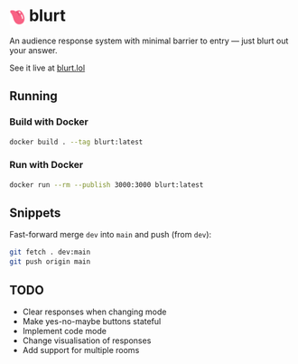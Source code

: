 # <img src="client/icon.svg" alt="logo" style="height: 1em; vertical-align: middle"> blurt

An audience response system with minimal barrier to entry — just blurt out your answer.

See it live at [blurt.lol](https://blurt.lol)

## Running

### Build with Docker

```sh
docker build . --tag blurt:latest
```

### Run with Docker

```sh
docker run --rm --publish 3000:3000 blurt:latest
```

## Snippets

Fast-forward merge `dev` into `main` and push (from `dev`):

```sh
git fetch . dev:main
git push origin main
```

## TODO

- Clear responses when changing mode
- Make yes-no-maybe buttons stateful
- Implement code mode
- Change visualisation of responses
- Add support for multiple rooms
